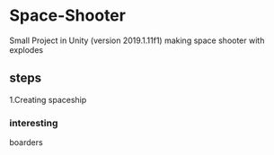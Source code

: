 # Space-Shooter
Small Project in Unity (version 2019.1.11f1) making space shooter with explodes

## steps

1.Creating spaceship

### interesting

boarders


